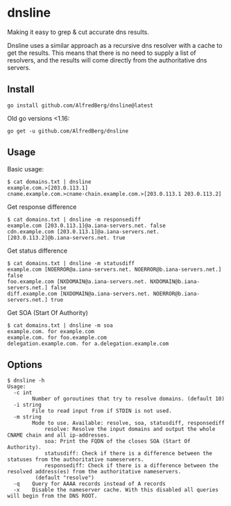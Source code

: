 # dnsline

Making it easy to grep & cut accurate dns results.

Dnsline uses a similar approach as a recursive dns resolver with a cache to get the results. This means
that there is no need to supply a list of resolvers, and the results will come directly from the
authoritative dns servers.

## Install

```
go install github.com/AlfredBerg/dnsline@latest
```
Old go versions <1.16:
```
go get -u github.com/AlfredBerg/dnsline
```

## Usage

Basic usage:  

```
$ cat domains.txt | dnsline
example.com.>[203.0.113.1]
cname.example.com.>cname-chain.example.com.>[203.0.113.1 203.0.113.2]
```

Get response difference
```
$ cat domains.txt | dnsline -m responsediff
example.com [203.0.113.1]@a.iana-servers.net. false
cdn.example.com [203.0.113.1]@a.iana-servers.net. [203.0.113.2]@b.iana-servers.net. true
```

Get status difference
```
$ cat domains.txt | dnsline -m statusdiff
example.com [NOERROR@a.iana-servers.net. NOERROR@b.iana-servers.net.] false
foo.example.com [NXDOMAIN@a.iana-servers.net. NXDOMAIN@b.iana-servers.net.] false
diff.example.com [NXDOMAIN@a.iana-servers.net. NOERROR@b.iana-servers.net.] true
```

Get SOA (Start Of Authority)
```
$ cat domains.txt | dnsline -m soa
example.com. for example.com
example.com. for foo.example.com
delegation.example.com. for a.delegation.example.com
```

## Options

```
$ dnsline -h
Usage: 
  -c int
    	Number of goroutines that try to resolve domains. (default 10)
  -i string
    	File to read input from if STDIN is not used.
  -m string
    	Mode to use. Available: resolve, soa, statusdiff, responsediff
    		resolve: Resolve the input domains and output the whole CNAME chain and all ip-addresses.
    		soa: Print the FQDN of the closes SOA (Start Of Authority).
    		statusdiff: Check if there is a difference between the statuses from the authoritative nameservers.
    		responsediff: Check if there is a difference between the resolved address(es) from the authoritative nameservers.
    	 (default "resolve")
  -q	Query for AAAA records instead of A records
  -x	Disable the nameserver cache. With this disabled all queries will begin from the DNS ROOT.
```
